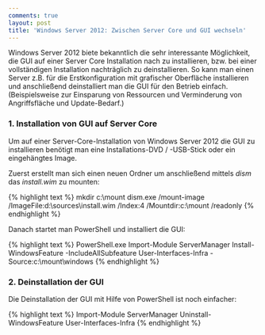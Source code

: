 ```yaml
---
comments: true
layout: post
title: 'Windows Server 2012: Zwischen Server Core und GUI wechseln'
---
```


Windows Server 2012 biete bekanntlich die sehr interessante Möglichkeit, die GUI auf einer Server Core Installation nach zu installieren, bzw. bei einer vollständigen Installation nachträglich zu deinstallieren. So kann man einen Server z.B. für die Erstkonfiguration mit grafischer Oberfläche installieren und anschließend deinstalliert man die GUI für den Betrieb einfach. (Beispielsweise zur Einsparung von Ressourcen und Verminderung von Angriffsfläche und Update-Bedarf.)


### 1. Installation von GUI auf Server Core


Um auf einer Server-Core-Installation von Windows Server 2012 die GUI zu installieren benötigt man eine Installations-DVD / -USB-Stick oder ein eingehängtes Image.

Zuerst erstellt man sich einen neuen Ordner um anschließend mittels _dism_ das _install.wim_ zu mounten:

{% highlight text %}
mkdir c:\mount
dism.exe /mount-image /ImageFile:d:\sources\install.wim /Index:4 /Mountdir:c:\mount /readonly
{% endhighlight %}

Danach startet man PowerShell und installiert die GUI:

{% highlight text %}
PowerShell.exe
Import-Module ServerManager
Install-WindowsFeature -IncludeAllSubfeature User-Interfaces-Infra -Source:c:\mount\windows
{% endhighlight %}



### 2. Deinstallation der GUI 


Die Deinstallation der GUI mit Hilfe von PowerShell ist noch einfacher:

{% highlight text %}
Import-Module ServerManager
Uninstall-WindowsFeature User-Interfaces-Infra
{% endhighlight %}
